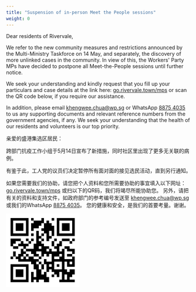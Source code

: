 ```yaml
---
title: "Suspension of in-person Meet the People sessions"
weight: 0
---
```

Dear residents of Rivervale,

We refer to the new community measures and restrictions announced by the Multi-Ministry Taskforce on 14 May, and separately, the discovery of more unlinked cases in the community. In view of this, the Workers' Party MPs have decided to postpone all Meet-the-People sessions until further notice.

We seek your understanding and kindly request that you fill up your particulars and case details at the link here: [go.rivervale.town/mps](https://go.rivervale.town/mps) or scan the QR code below, if you require our assistance.

In addition, please email [khengwee.chua@wp.sg](mailto:khengwee.chua@wp.sg) or WhatsApp [8875 4035](https://wa.me/6588754035) to us any supporting documents and relevant reference numbers from the government agencies, if any. We seek your understanding that the health of our residents and volunteers is our top priority.

亲爱的盛港集选区居民：

跨部门抗疫工作小组于5月14日宣布了新措施，同时社区里出现了更多无关联的病例。

有鉴于此，工人党的议员们决定暂停所有面对面的接见选民活动，直到另行通知。

如果您需要我们的协助，请您把个人资料和您所需要协助的事宜填入以下网址：[go.rivervale.town/mps](https://go.rivervale.town/mps) 或扫以下的QR码，我们将竭尽所能协助您。  另外，请把有关的资料和支持文件，如政府部门的参考编号发送至 [khengwee.chua@wp.sg](mailto:khengwee.chua@wp.sg) 或我们的WhatsApp [8875 4035](https://wa.me/6588754035)。  您的健康和安全，是我们的首要考量。谢谢。

[![MPS QR code](mps_qr_code.png "Link to Rivervale MPS registration form")](https://go.rivervale.town/mps)